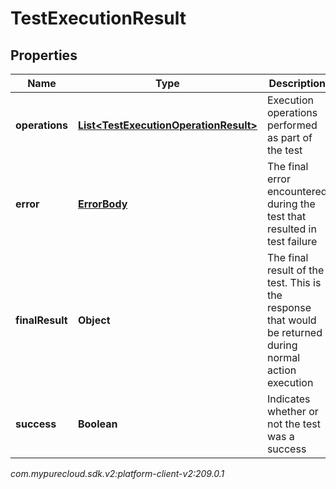 # TestExecutionResult


## Properties

| Name | Type | Description | Notes |
| ------------ | ------------- | ------------- | ------------- |
| **operations** | [**List&lt;TestExecutionOperationResult&gt;**](TestExecutionOperationResult) | Execution operations performed as part of the test |  [optional] |
| **error** | [**ErrorBody**](ErrorBody) | The final error encountered during the test that resulted in test failure |  [optional] |
| **finalResult** | **Object** | The final result of the test. This is the response that would be returned during normal action execution |  [optional] |
| **success** | **Boolean** | Indicates whether or not the test was a success |  [optional] |




_com.mypurecloud.sdk.v2:platform-client-v2:209.0.1_
